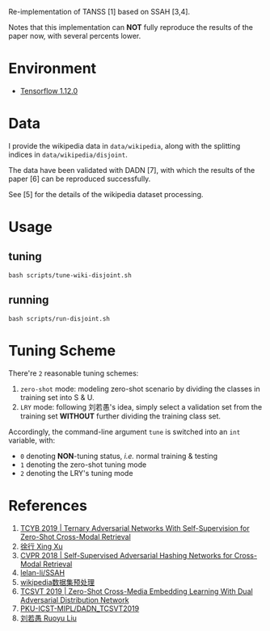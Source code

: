 Re-implementation of TANSS [1] based on SSAH [3,4].

Notes that this implementation can **NOT** fully reproduce the results of the paper now, with several percents lower.

# Environment

- [Tensorflow 1.12.0](https://hub.docker.com/layers/tensorflow/tensorflow/1.12.0-gpu-py3/images/sha256-413b9533f92a400117a23891d050ab829e277a6ff9f66c9c62a755b7547dbb1e?context=explore)


# Data

I provide the wikipedia data in `data/wikipedia`, along with the splitting indices in `data/wikipedia/disjoint`.

The data have been validated with DADN [7], with which the results of the paper [6] can be reproduced successfully.

See [5] for the details of the wikipedia dataset processing.

# Usage

## tuning

````shell
bash scripts/tune-wiki-disjoint.sh
````

## running

```shell
bash scripts/run-disjoint.sh
```

# Tuning Scheme

There're `2` reasonable tuning schemes:

1. `zero-shot` mode: modeling zero-shot scenario by dividing the classes in training set into S & U.
2. `LRY` mode: following 刘若愚's idea, simply select a validation set from the training set **WITHOUT** further dividing the training class set.

Accordingly, the command-line argument `tune` is switched into an `int` variable, with:

- `0` denoting **NON**-tuning status, *i.e.* normal training & testing
- `1` denoting the zero-shot tuning mode
- `2` denoting the LRY's tuning mode

# References

1. [TCYB 2019 | Ternary Adversarial Networks With Self-Supervision for Zero-Shot Cross-Modal Retrieval](https://ieeexplore.ieee.org/document/8771379)
2. [徐行 Xing Xu](https://interxuxing.github.io/)
3. [CVPR 2018 | Self-Supervised Adversarial Hashing Networks for Cross-Modal Retrieval](https://ieeexplore.ieee.org/document/8578544)
4. [lelan-li/SSAH](https://github.com/lelan-li/SSAH)
5. [wikipedia数据集预处理](https://blog.csdn.net/HackerTom/article/details/104491152)
6. [TCSVT 2019 | Zero-Shot Cross-Media Embedding Learning With Dual Adversarial Distribution Network](https://ieeexplore.ieee.org/document/8643797)
7. [PKU-ICST-MIPL/DADN_TCSVT2019](https://github.com/PKU-ICST-MIPL/DADN_TCSVT2019)
8. [刘若愚 Ruoyu Liu](https://liuruoyu.github.io/)
